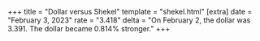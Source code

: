 +++
title = "Dollar versus Shekel"
template = "shekel.html"
[extra]
date = "February  3, 2023"
rate = "3.418"
delta = "On February  2, the dollar was 3.391. The dollar became 0.814% stronger."
+++
